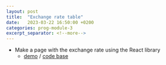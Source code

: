 ```yaml
---
layout: post
title:  "Exchange rate table"
date:   2023-03-22 16:50:00 +0200
categories: prog-module-3
excerpt_separator: <!--more-->
---
```

- Make a page with the exchange rate using the React library
  - [demo](https://bulhakovolexii.github.io/react-exchange-rate-table/) / [code base](https://github.com/bulhakovolexii/react-exchange-rate-table/blob/main/)
<!--more-->
